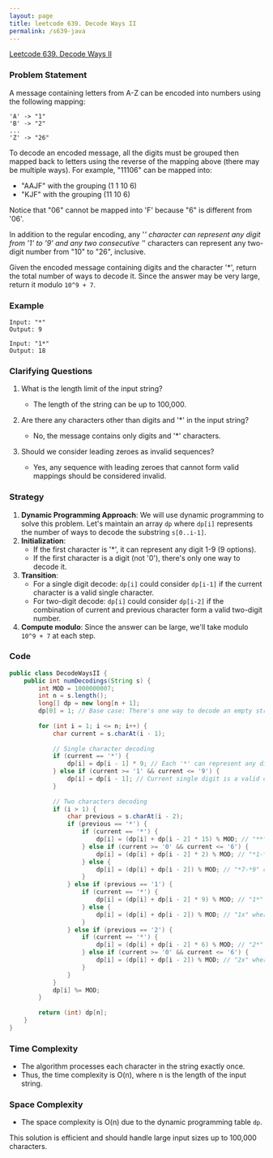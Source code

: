 ```yaml
---
layout: page
title: leetcode 639. Decode Ways II
permalink: /s639-java
---
```

[Leetcode 639. Decode Ways II](https://algoadvance.github.io/algoadvance/l639)
### Problem Statement
A message containing letters from A-Z can be encoded into numbers using the following mapping:

```
'A' -> "1"
'B' -> "2"
...
'Z' -> "26"
```

To decode an encoded message, all the digits must be grouped then mapped back to letters using the reverse of the mapping above (there may be multiple ways). For example, "11106" can be mapped into:
- "AAJF" with the grouping (1 1 10 6)
- "KJF" with the grouping (11 10 6)

Notice that "06" cannot be mapped into 'F' because "6" is different from '06'.

In addition to the regular encoding, any '*' character can represent any digit from '1' to '9' and any two consecutive '*' characters can represent any two-digit number from "10" to "26", inclusive.

Given the encoded message containing digits and the character '*', return the total number of ways to decode it. Since the answer may be very large, return it modulo `10^9 + 7`.

### Example
```
Input: "*"
Output: 9
```

```
Input: "1*"
Output: 18
```

### Clarifying Questions
1. What is the length limit of the input string?
   - The length of the string can be up to 100,000.

2. Are there any characters other than digits and '*' in the input string?
   - No, the message contains only digits and '*' characters.

3. Should we consider leading zeroes as invalid sequences?
   - Yes, any sequence with leading zeroes that cannot form valid mappings should be considered invalid.

### Strategy
1. **Dynamic Programming Approach**: We will use dynamic programming to solve this problem. Let's maintain an array `dp` where `dp[i]` represents the number of ways to decode the substring `s[0..i-1]`.
2. **Initialization**: 
   - If the first character is '*', it can represent any digit 1-9 (9 options).
   - If the first character is a digit (not '0'), there's only one way to decode it.
3. **Transition**:
   - For a single digit decode: `dp[i]` could consider `dp[i-1]` if the current character is a valid single character.
   - For two-digit decode: `dp[i]` could consider `dp[i-2]` if the combination of current and previous character form a valid two-digit number.
4. **Compute modulo**: Since the answer can be large, we'll take modulo `10^9 + 7` at each step.

### Code
```java
public class DecodeWaysII {
    public int numDecodings(String s) {
        int MOD = 1000000007;
        int n = s.length();
        long[] dp = new long[n + 1];
        dp[0] = 1; // Base case: There's one way to decode an empty string.
        
        for (int i = 1; i <= n; i++) {
            char current = s.charAt(i - 1);
            
            // Single character decoding
            if (current == '*') {
                dp[i] = dp[i - 1] * 9; // Each '*' can represent any digit from 1 to 9.
            } else if (current >= '1' && current <= '9') {
                dp[i] = dp[i - 1]; // Current single digit is a valid character
            }
            
            // Two characters decoding
            if (i > 1) {
                char previous = s.charAt(i - 2);
                if (previous == '*') {
                    if (current == '*') {
                        dp[i] = (dp[i] + dp[i - 2] * 15) % MOD; // "**" can be 11-19, 21-26
                    } else if (current >= '0' && current <= '6') {
                        dp[i] = (dp[i] + dp[i - 2] * 2) % MOD; // "*1-*6" can be 11-16 or 21-26
                    } else {
                        dp[i] = (dp[i] + dp[i - 2]) % MOD; // "*7-*9" can only be 17-19
                    }
                } else if (previous == '1') {
                    if (current == '*') {
                        dp[i] = (dp[i] + dp[i - 2] * 9) % MOD; // "1*" can be 11-19
                    } else {
                        dp[i] = (dp[i] + dp[i - 2]) % MOD; // "1x" where x is 0-9
                    }
                } else if (previous == '2') {
                    if (current == '*') {
                        dp[i] = (dp[i] + dp[i - 2] * 6) % MOD; // "2*" can be 21-26
                    } else if (current >= '0' && current <= '6') {
                        dp[i] = (dp[i] + dp[i - 2]) % MOD; // "2x" where x is 0-6
                    }
                }
            }
            dp[i] %= MOD;
        }
        
        return (int) dp[n];
    }
}
```

### Time Complexity
- The algorithm processes each character in the string exactly once.
- Thus, the time complexity is O(n), where n is the length of the input string.

### Space Complexity
- The space complexity is O(n) due to the dynamic programming table `dp`.

This solution is efficient and should handle large input sizes up to 100,000 characters.